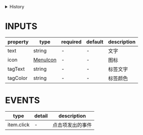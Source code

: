 [//]: # "atom-bricks/topology-v2/item-with-tag.ts"

<details>
<summary>History</summary>

| Version | Change                         |
| ------- | ------------------------------ |
| 1.2.0   | 新增构件 `graph.item-with-tag` |

</details>

# INPUTS

| property | type                                                               | required | default | description |
| -------- | ------------------------------------------------------------------ | -------- | ------- | ----------- |
| text     | string                                                             | -        | -       | 文字        |
| icon     | [MenuIcon](http://docs.developers.easyops.cn/docs/brick-next/icon) | -        | -       | 图标        |
| tagText  | string                                                             | -        | -       | 标签文字    |
| tagColor | string                                                             | -        | -       | 标签颜色    |

# EVENTS

| type       | detail | description      |
| ---------- | ------ | ---------------- |
| item.click | -      | 点击项发出的事件 |
